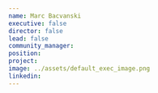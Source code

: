 ```yaml
---
name: Marc Bacvanski
executive: false
director: false
lead: false
community_manager:   
position:  
project:  
image: ../assets/default_exec_image.png
linkedin: 
---
```


